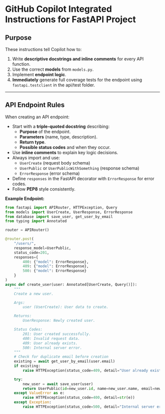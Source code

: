 # GitHub Copilot Integrated Instructions for FastAPI Project

## Purpose
These instructions tell Copilot how to:
1. Write **descriptive docstrings and inline comments** for every API function.
2. Use the correct **models** from `models.py`.
3. Implement **endpoint logic**.
4. **Immediately** generate full coverage tests for the endpoint using `fastapi.testclient` in the api/test folder.

---

## API Endpoint Rules

When creating an API endpoint:
- Start with a **triple-quoted docstring** describing:
  - **Purpose** of the endpoint.
  - **Parameters** (name, type, description).
  - **Return type**.
  - **Possible status codes** and when they occur.
- Use **inline comments** to explain key logic decisions.
- Always import and use:
  - `UserCreate` (request body schema)
  - `UserPublic` or `UserPublicWithSomething` (response schema)
  - `ErrorResponse` (error schema)
- Define `responses` in the FastAPI decorator with `ErrorResponse` for error codes.
- Follow **PEP8** style consistently.

**Example Endpoint:**
```python
from fastapi import APIRouter, HTTPException, Query
from models import UserCreate, UserResponse, ErrorResponse
from database import save_user, get_user_by_email
from typing import Annotated

router = APIRouter()

@router.post(
    "/users/",
    response_model=UserPublic,
    status_code=201,
    responses={
        400: {"model": ErrorResponse},
        409: {"model": ErrorResponse},
        500: {"model": ErrorResponse}
    }
)
async def create_user(user: Annotated[UserCreate, Query()]):
    """
    Create a new user.

    Args:
        user (UserCreate): User data to create.

    Returns:
        UserResponse: Newly created user.

    Status Codes:
        201: User created successfully.
        400: Invalid request data.
        409: User already exists.
        500: Internal server error.
    """
    # Check for duplicate email before creation
    existing = await get_user_by_email(user.email)
    if existing:
        raise HTTPException(status_code=409, detail="User already exists")

    try:
        new_user = await save_user(user)
        return UserPublic(id=new_user.id, name=new_user.name, email=new_user.email)
    except ValueError as e:
        raise HTTPException(status_code=400, detail=str(e))
    except Exception:
        raise HTTPException(status_code=500, detail="Internal server error")